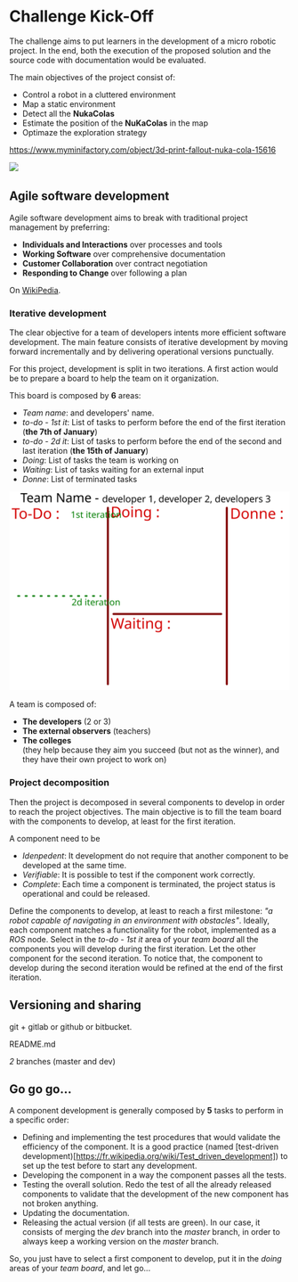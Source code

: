 # Challenge Kick-Off

The challenge aims to put learners in the development of a micro robotic project.
In the end, both the execution of the proposed solution and the source code with documentation would be evaluated.

The main objectives of the project consist of:

- Control a robot in a cluttered environment
- Map a static environment
- Detect all the **NukaColas**
- Estimate the position of the **NuKaColas** in the map
- Optimaze the exploration strategy

<https://www.myminifactory.com/object/3d-print-fallout-nuka-cola-15616>

![](https://cdn.myminifactory.com/assets/object-assets/579fca2a374fc/images/720X720-7a4418213f3ce580bb21f641c36650bd5eb8cdb3.jpg)

## Agile software development

Agile software development aims to break with traditional project management by preferring:

- **Individuals and Interactions** over processes and tools
- **Working Software** over comprehensive documentation
- **Customer Collaboration** over contract negotiation
- **Responding to Change** over following a plan

On [WikiPedia](https://en.wikipedia.org/wiki/Agile_software_development).

### Iterative development

The clear objective for a team of developers intents more efficient software development.
The main feature consists of iterative development
by moving forward incrementally
and by delivering operational versions punctually.

For this project, development is split in two iterations.
A first action would be to prepare a board to help the team on it organization.

This board is composed by **6** areas:

- *Team name*: and developers' name.
- *to-do - 1st it*: List of tasks to perform before the end of the first iteration (**the 7th of January**)
- *to-do - 2d it*: List of tasks to perform before the end of the second and last iteration (**the 15th of January**)
- *Doing*: List of tasks the team is working on
- *Waiting*: List of tasks waiting for an external input
- *Donne*:  List of terminated tasks

![](resources/team-board.svg)

A team is composed of:

- **The developers** (2 or 3)
- **The external observers** (teachers)
- **The colleges** <br /> (they help because they aim you succeed (but not as the winner), and they have their own project to work on)

### Project decomposition

Then the project is decomposed in several components to develop in order to reach the project objectives.
The main objective is to fill the team board with the components to develop, at least for the first iteration.

A component need to be

- *Idenpedent*: It development do not require that another component to be developed at the same time.
- *Verifiable*: It is possible to test if the component work correctly.
- *Complete*: Each time a component is terminated, the project status is operational and could be released.

Define the components to develop, at least to reach a first milestone: *"a robot capable of navigating in an environment with obstacles"*.
Ideally, each component matches a functionality for the robot, implemented as a *ROS* node.
Select in the *to-do - 1st it* area of your *team board* all the components you will develop during the first iteration.
Let the other component for the second iteration.
To notice that, the component to develop during the second iteration would be refined at the end of the first iteration.

## Versioning and sharing

git + gitlab or github or bitbucket.

README.md

*2* branches (master and dev)

## Go go go...

A component development is generally composed by **5** tasks to perform in a specific order:

- Defining and implementing the test procedures that would validate the efficiency of the component.
It is a good practice (named [test-driven development)[https://fr.wikipedia.org/wiki/Test_driven_development]) to set up the test before to start any development.
- Developing the component in a way the component passes all the tests.
- Testing the overall solution. Redo the test of all the already released components to validate that the development of the new component has not broken anything.
- Updating the documentation.
- Releasing the actual version (if all tests are green). In our case, it consists of merging the *dev* branch into the *master* branch, in order to always keep a working version on the *master* branch.

So, you just have to select a first component to develop, put it in the *doing* areas of your *team board*, and let go...
